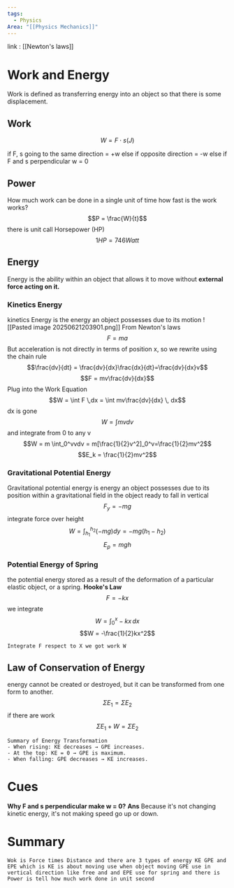 ```yaml
---
tags:
  - Physics
Area: "[[Physics Mechanics]]"
---
```

link : [[Newton's laws]]
# Work and Energy
Work is defined as transferring energy into an object so that there is some displacement. 
## Work
$$W = F \cdot s (J)$$

if F, s going to the same direction = +w
else if opposite direction = -w
else if F and s perpendicular w = 0
## Power
How much work can be done in a single unit of time
how fast is the work works?
$$P = \frac{W}{t}$$
there is unit call Horsepower (HP)
$$1 HP = 746 Watt$$
## Energy
Energy is the ability within an object that allows it to move without **external force acting on it.**
### Kinetics Energy
kinetics Energy is the energy an object possesses due to its motion
![[Pasted image 20250621203901.png]]
From Newton's laws
$$F = ma$$
But acceleration is not directly in terms of position x, so we rewrite using the chain rule
$$\frac{dv}{dt} = \frac{dv}{dx}\frac{dx}{dt}=\frac{dv}{dx}v$$
$$F = mv\frac{dv}{dx}$$
Plug into the Work Equation
$$W = \int F \,dx = \int mv\frac{dv}{dx} \, dx$$
dx is gone
$$W = \int mv dv$$
and integrate from 0 to any v
$$W = m \int_0^vvdv = m[\frac{1}{2}v^2]_0^v=\frac{1}{2}mv^2$$
$$E_k = \frac{1}{2}mv^2$$
### Gravitational Potential Energy
Gravitational potential energy is energy an object possesses due to its position within a gravitational field in the object ready to fall
in vertical
$$F_y = -mg$$
integrate force over height
$$W = \int_{h_1}^{h_2}(-mg)dy = -mg(h_1-h_2)$$
$$E_p = mgh$$
### Potential Energy of Spring
the potential energy stored as a result of the deformation of a particular elastic object, or a spring.
**Hooke's Law**
$$F = -kx$$
we integrate
$$W = \int_0^x-kx\,dx$$
$$W = -\frac{1}{2}kx^2$$
```
Integrate F respect to X we got work W
```
## Law of Conservation of Energy
energy cannot be created or destroyed, but it can be transformed from one form to another.
$$\Sigma E_1 = \Sigma E_2$$
if there are work
$$\Sigma E_1 + W = \Sigma E_2$$
```
Summary of Energy Transformation
- When rising: KE decreases → GPE increases.
- At the top: KE = 0 → GPE is maximum.
- When falling: GPE decreases → KE increases.
```
# Cues
**Why F and s perpendicular make w = 0?**
**Ans** Because it's not changing kinetic energy, it's not making speed go up or down.
# Summary
```
Wok is Force times Distance and there are 3 types of energy KE GPE and EPE which is KE is about moving use when object moving GPE use in vertical direction like free and and EPE use for spring and there is Power is tell how much work done in unit second
```